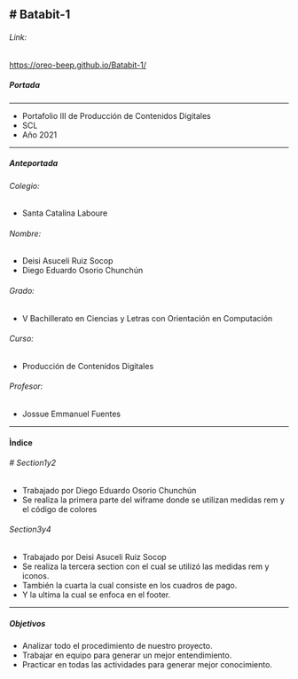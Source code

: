## # Batabit-1
###### Link:
https://oreo-beep.github.io/Batabit-1/
##### Portada
------------
- Portafolio III  de Producción de Contenidos Digitales 
-  SCL
-  Año 2021
----------------------
##### Anteportada
###### Colegio:
- Santa Catalina Laboure
###### Nombre:
- Deisi Asuceli Ruiz Socop
- Diego Eduardo Osorio Chunchún
###### Grado: 
- V Bachillerato en Ciencias y Letras con Orientación en Computación
###### Curso: 
- Producción de Contenidos Digitales
###### Profesor: 
- Jossue Emmanuel Fuentes
----------------------

#### Ìndice
###### # Section1y2
- Trabajado por Diego Eduardo Osorio Chunchún
- Se realiza la primera parte del wiframe donde se utilizan medidas rem y el código de colores
###### Section3y4
- Trabajado por Deisi Asuceli Ruiz Socop
- Se realiza la tercera section con el cual se utilizó  las medidas rem y iconos.
- También la cuarta la cual consiste en   los cuadros de pago.
- Y la ultima la cual se enfoca en el footer.

------------


##### Objetivos
- Analizar todo el procedimiento   de nuestro proyecto.
- Trabajar en equipo para generar un mejor entendimiento.
- Practicar en todas las actividades para generar mejor conocimiento.

